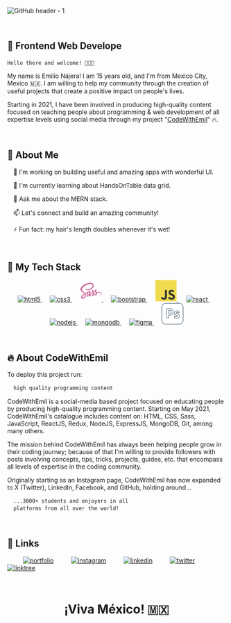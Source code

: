 ![GitHub header - 1](https://github.com/CodeWithEmil/CodeWithEmil/assets/96463540/e181b1ac-5a2c-4e7c-8904-7f1324f7d354)

<br>

## 🚀 Frontend Web Develope 
    Hello there and welcome! 🧑🏻‍💻

My name is Emilio Nájera! I am 15 years old, and I'm from Mexico City, Mexico 🇲🇽. I am willing to help my community through the creation of useful projects that create a positive impact on people's lives.

Starting in 2021, I have been involved in producing high-quality content focused on teaching people about programming & web development of all expertise levels using social media through my project "[CodeWithEmil](https://instagram.com/CodeWithEmil)" 🔥.

<br>

## 🥑 About Me
&emsp;🌉 I'm working on building useful and amazing apps with wonderful UI.

&emsp;🧠 I'm currently learning about HandsOnTable data grid.

&emsp;💬 Ask me about the MERN stack.

&emsp;📫 Let's connect and build an amazing community!

&emsp;⚡️ Fun fact: my hair's length doubles whenever it's wet!

<br>

## 🔭 My Tech Stack

<p align = "center"><a href="https://www.w3.org/html/" target="_blank" rel="noreferrer"> <img src="https://upload.wikimedia.org/wikipedia/commons/thumb/3/38/HTML5_Badge.svg/800px-HTML5_Badge.svg.png" alt="html5" width="50" height="50"/> </a> &emsp; <a href="https://www.w3schools.com/css/" target="_blank" rel="noreferrer"> <img src="https://upload.wikimedia.org/wikipedia/commons/thumb/6/62/CSS3_logo.svg/1200px-CSS3_logo.svg.png" alt="css3" width="50" height="50"/> </a> &emsp; <a href="https://sass-lang.com" target="_blank" rel="noreferrer"> <img src="https://raw.githubusercontent.com/devicons/devicon/master/icons/sass/sass-original.svg" alt="sass" width="50" height="50"/> </a> &emsp; <a href="https://getbootstrap.com" target="_blank" rel="noreferrer"> <img src="https://upload.wikimedia.org/wikipedia/commons/thumb/b/b2/Bootstrap_logo.svg/2560px-Bootstrap_logo.svg.png" alt="bootstrap" width="55" height="50"/> </a> &emsp; <a href="https://developer.mozilla.org/en-US/docs/Web/JavaScript" target="_blank" rel="noreferrer"> <img src="https://raw.githubusercontent.com/devicons/devicon/master/icons/javascript/javascript-original.svg" alt="javascript" width="50" height="50"/> </a> &emsp; <a href="https://reactjs.org/" target="_blank" rel="noreferrer"> <img src="https://upload.wikimedia.org/wikipedia/commons/thumb/a/a7/React-icon.svg/800px-React-icon.svg.png" alt="react" width="55" height="50"/> </a> &emsp; <a href="https://nodejs.org" target="_blank" rel="noreferrer"> <img src="https://cdn.iconscout.com/icon/free/png-256/free-nodejs-1-226034.png" alt="nodejs" width="50" height="50"/> </a> &emsp; <a href="https://www.mongodb.com/" target="_blank" rel="noreferrer"> <img src="https://seeklogo.com/images/M/mongodb-logo-D13D67C930-seeklogo.com.png" alt="mongodb" width="50" height="50"/> </a> &emsp; <a href="https://www.figma.com/" target="_blank" rel="noreferrer"> <img src="https://www.vectorlogo.zone/logos/figma/figma-icon.svg" alt="figma" width="50" height="50"/> </a> &emsp; <a href="https://www.photoshop.com/en" target="_blank" rel="noreferrer"> <img src="https://raw.githubusercontent.com/devicons/devicon/master/icons/photoshop/photoshop-line.svg" alt="photoshop" width="50" height="50"/> </a> </p>

<br>

## 🔥 About CodeWithEmil

To deploy this project run:

```bash
  high quality programming content
```

CodeWithEmil is a social-media based project focused on educating people by producing high-quality programming content. Starting on May 2021, CodeWithEmil's catalogue includes content on: HTML, CSS, Sass, JavaScript, ReactJS, Redux, NodeJS, ExpressJS, MongoDB, Git, among many others.

The mission behind CodeWithEmil has always been helping people grow in their coding journey; because of that I'm willing to provide followers with posts involving concepts, tips, tricks, projects, guides, etc. that encompass all levels of expertise in the coding community.

Originally starting as an Instagram page, CodeWithEmil has now expanded to X (Twitter), LinkedIn, Facebook, and GitHub, holding around... 

```bash
  ...3000+ students and enjoyers in all 
  platforms from all over the world!
```

<br>

## 🔗 Links

&emsp; &emsp; [![portfolio](https://img.shields.io/badge/my_portfolio-ff6257?style=for-the-badge&logo=ko-fi&logoColor=white)](https://emiilionajera.netlify.app) &emsp; &emsp; [![instagram](https://img.shields.io/badge/instagram-D83F6B?style=for-the-badge&logo=instagram&logoColor=white)](https://instagram.com/codewithemil) &emsp; &emsp; [![linkedin](https://img.shields.io/badge/linkedin-0A66C2?style=for-the-badge&logo=linkedin&logoColor=white)](https://www.linkedin.com/in/emilionajera) &emsp; &emsp; [![twitter](https://img.shields.io/badge/twitter-1DA1F2?style=for-the-badge&logo=twitter&logoColor=white)](https://twitter.com/codewithemil) &emsp; &emsp; [![linktree](https://img.shields.io/badge/Linktree-2bbd53?style=for-the-badge&logo=linktree&logoColor=white)](https://linktr.ee/codewithemil) &emsp; &emsp;

<br>

<h1 align = "center">¡Viva México! 🇲🇽</h1>

<br> 

